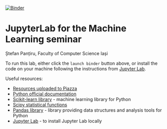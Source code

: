 
[![Binder](https://mybinder.org/badge_logo.svg)](https://mybinder.org/v2/gh/spantiru/companion-lab/master)

# JupyterLab for the Machine Learning seminar

Ștefan Panțiru, Faculty of Computer Science Iași

To run this lab, either click the `launch binder` button above, or install the code on your machine following the instructions from [Jupyter Lab](https://jupyter.org/install).

Useful resources:
* [Resources uploaded to Piazza](https://piazza.com/info.uaic.ro/fall2020/fiiml2020f/resources)
* [Python official documentation](https://docs.python.org/3.8/library/index.html)
* [Scikit-learn library](https://scikit-learn.org/stable/getting_started.html) - machine learning library for Python
* [Scipy statistical functions](https://docs.scipy.org/doc/scipy/reference/stats.html)
* [Pandas library](https://pandas.pydata.org/docs/reference/index.html) - library providing data structures and analysis tools for Python
* [Jupyter Lab](https://jupyter.org/install) - to install Jupyter Lab locally
